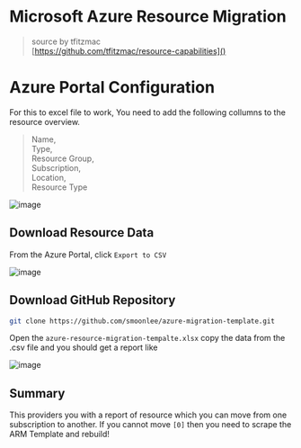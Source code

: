 # Microsoft Azure Resource Migration

> source by tfitzmac \
> [https://github.com/tfitzmac/resource-capabilities]()

# Azure Portal Configuration
For this to excel file to work, You need to add the following collumns to the resource overview.

> Name, \
> Type,  \
> Resource Group, \
> Subscription, \
> Location, \
> Resource Type

![image](https://github.com/smoonlee/azure-migration-template/assets/22956963/5f3bda61-2df1-4404-bcb5-efd81d33035c)

## Download Resource Data
From the Azure Portal, click `Export to CSV`

![image](https://github.com/smoonlee/azure-migration-template/assets/22956963/b19ff54d-26de-4fde-aef2-02df96e70c6f)

## Download GitHub Repository

``` bash
git clone https://github.com/smoonlee/azure-migration-template.git
```
Open the `azure-resource-migration-tempalte.xlsx` copy the data from the .csv file and you should get a report like

![image](https://github.com/smoonlee/azure-migration-template/assets/22956963/a74386b3-e22b-4daa-a7ca-d00db03d3908)

## Summary
This providers you with a report of resource which you can move from one subscription to another. If you cannot move `[0]` then you need to scrape the ARM Template and rebuild! 
